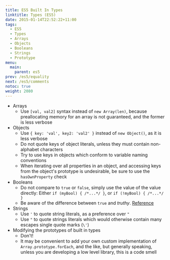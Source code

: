 ```yaml
---
title: ES5 Built In Types
linktitle: Types (ES5)
date: 2015-01-14T22:52:22+11:00
tags:
  - ES5
  - Types
  - Arrays
  - Objects
  - Booleans
  - Strings
  - Prototype
menu:
  main:
    parent: es5
prev: /es5/equality
next: /es5/comments
notoc: true
weight: 2080
---
```


- Arrays
	- Use `[val, val2]` syntax instead of `new Array(len)`, because preallocating memory for an array is not guaranteed, and the former is less verbose
- Objects
	- Use `{ key: 'val', key2: 'val2' }` instead of `new Object()`, as it is less verbose
	- Do not quote keys of object literals, unless they must contain non-alphabet characters
	- Try to use keys in objects which conform to variable naming conventions
	- When iterating over all properties in an object, and accessing keys from the object's prototype is undesirable, be sure to use the `hasOwnProperty` check
- Booleans
	- Do not compare to `true` or `false`, simply use the value of the value directly: Either `if (myBool) { /*...*/ }`, or `if (!myBool) { /*...*/ }`
	- Be aware of the difference between `true` and *truthy*. [Reference](http://james.padolsey.com/javascript/truthy-falsey/)
- Strings
	- Use `'` to quote string literals, as a preference over `"`
	- Use `"` to quote strings literals which would otherwise contain many escapes single quote marks (`\'`)
- Modifying the prototypes of built in types
	- Don't!
	- It may be convenient to add your own custom implementation of `Array.prototype.forEach`, and the like, but generally speaking, unless you are developing a low level library, this is a code smell